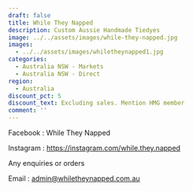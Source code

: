 ```yaml
---
draft: false
title: While They Napped
description: Custom Aussie Handmade Tiedyes
image: ../../assets/images/while-they-napped.jpg
images:
  - ../../assets/images/whiletheynapped1.jpg
categories:
  - Australia NSW - Markets
  - Australia NSW - Direct
region:
  - Australia
discount_pct: 5
discount_text: Excluding sales. Mention HMG member
comment: ''
---
```


Facebook : While They Napped

Instagram : https://instagram.com/while.they.napped

Any enquiries or orders

Email : admin@whiletheynapped.com.au
